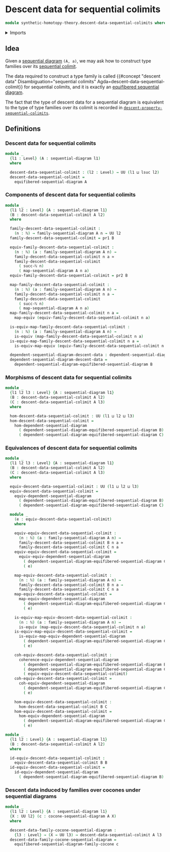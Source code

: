 # Descent data for sequential colimits

```agda
module synthetic-homotopy-theory.descent-data-sequential-colimits where
```

<details><summary>Imports</summary>

```agda
open import elementary-number-theory.natural-numbers

open import foundation.dependent-pair-types
open import foundation.equivalences
open import foundation.universe-levels

open import synthetic-homotopy-theory.cocones-under-sequential-diagrams
open import synthetic-homotopy-theory.dependent-sequential-diagrams
open import synthetic-homotopy-theory.equifibered-sequential-diagrams
open import synthetic-homotopy-theory.equivalences-dependent-sequential-diagrams
open import synthetic-homotopy-theory.morphisms-dependent-sequential-diagrams
open import synthetic-homotopy-theory.sequential-diagrams
```

</details>

## Idea

Given a [sequential diagram](synthetic-homotopy-theory.sequential-diagrams.md)
`(A, a)`, we may ask how to construct type families over its
[sequential colimit](synthetic-homotopy-theory.universal-property-sequential-colimits.md).

The data required to construct a type family is called
{{#concept "descent data" Disambiguation="sequential colimits" Agda=descent-data-sequential-colimit}}
for sequential colimits, and it is exactly an
[equifibered sequential diagram](synthetic-homotopy-theory.equifibered-sequential-diagrams.md).

The fact that the type of descent data for a sequential diagram is equivalent to
the type of type families over its colimit is recorded in
[`descent-property-sequential-colimits`](synthetic-homotopy-theory.descent-property-sequential-colimits.md).

## Definitions

### Descent data for sequential colimits

```agda
module _
  {l1 : Level} (A : sequential-diagram l1)
  where

  descent-data-sequential-colimit : (l2 : Level) → UU (l1 ⊔ lsuc l2)
  descent-data-sequential-colimit =
    equifibered-sequential-diagram A
```

### Components of descent data for sequential colimits

```agda
module _
  {l1 l2 : Level} {A : sequential-diagram l1}
  (B : descent-data-sequential-colimit A l2)
  where

  family-descent-data-sequential-colimit :
    (n : ℕ) → family-sequential-diagram A n → UU l2
  family-descent-data-sequential-colimit = pr1 B

  equiv-family-descent-data-sequential-colimit :
    (n : ℕ) (a : family-sequential-diagram A n) →
    family-descent-data-sequential-colimit n a ≃
    family-descent-data-sequential-colimit
      ( succ-ℕ n)
      ( map-sequential-diagram A n a)
  equiv-family-descent-data-sequential-colimit = pr2 B

  map-family-descent-data-sequential-colimit :
    (n : ℕ) (a : family-sequential-diagram A n) →
    family-descent-data-sequential-colimit n a →
    family-descent-data-sequential-colimit
      ( succ-ℕ n)
      ( map-sequential-diagram A n a)
  map-family-descent-data-sequential-colimit n a =
    map-equiv (equiv-family-descent-data-sequential-colimit n a)

  is-equiv-map-family-descent-data-sequential-colimit :
    (n : ℕ) (a : family-sequential-diagram A n) →
    is-equiv (map-family-descent-data-sequential-colimit n a)
  is-equiv-map-family-descent-data-sequential-colimit n a =
    is-equiv-map-equiv (equiv-family-descent-data-sequential-colimit n a)

  dependent-sequential-diagram-descent-data : dependent-sequential-diagram A l2
  dependent-sequential-diagram-descent-data =
    dependent-sequential-diagram-equifibered-sequential-diagram B
```

### Morphisms of descent data for sequential colimits

```agda
module _
  {l1 l2 l3 : Level} {A : sequential-diagram l1}
  (B : descent-data-sequential-colimit A l2)
  (C : descent-data-sequential-colimit A l3)
  where

  hom-descent-data-sequential-colimit : UU (l1 ⊔ l2 ⊔ l3)
  hom-descent-data-sequential-colimit =
    hom-dependent-sequential-diagram
      ( dependent-sequential-diagram-equifibered-sequential-diagram B)
      ( dependent-sequential-diagram-equifibered-sequential-diagram C)
```

### Equivalences of descent data for sequential colimits

```agda
module _
  {l1 l2 l3 : Level} {A : sequential-diagram l1}
  (B : descent-data-sequential-colimit A l2)
  (C : descent-data-sequential-colimit A l3)
  where

  equiv-descent-data-sequential-colimit : UU (l1 ⊔ l2 ⊔ l3)
  equiv-descent-data-sequential-colimit =
    equiv-dependent-sequential-diagram
      ( dependent-sequential-diagram-equifibered-sequential-diagram B)
      ( dependent-sequential-diagram-equifibered-sequential-diagram C)

  module _
    (e : equiv-descent-data-sequential-colimit)
    where

    equiv-equiv-descent-data-sequential-colimit :
      (n : ℕ) (a : family-sequential-diagram A n) →
      family-descent-data-sequential-colimit B n a ≃
      family-descent-data-sequential-colimit C n a
    equiv-equiv-descent-data-sequential-colimit =
      equiv-equiv-dependent-sequential-diagram
        ( dependent-sequential-diagram-equifibered-sequential-diagram C)
        ( e)

    map-equiv-descent-data-sequential-colimit :
      (n : ℕ) (a : family-sequential-diagram A n) →
      family-descent-data-sequential-colimit B n a →
      family-descent-data-sequential-colimit C n a
    map-equiv-descent-data-sequential-colimit =
      map-equiv-dependent-sequential-diagram
        ( dependent-sequential-diagram-equifibered-sequential-diagram C)
        ( e)

    is-equiv-map-equiv-descent-data-sequential-colimit :
      (n : ℕ) (a : family-sequential-diagram A n) →
      is-equiv (map-equiv-descent-data-sequential-colimit n a)
    is-equiv-map-equiv-descent-data-sequential-colimit =
      is-equiv-map-equiv-dependent-sequential-diagram
        ( dependent-sequential-diagram-equifibered-sequential-diagram C)
        ( e)

    coh-equiv-descent-data-sequential-colimit :
      coherence-equiv-dependent-sequential-diagram
        ( dependent-sequential-diagram-equifibered-sequential-diagram B)
        ( dependent-sequential-diagram-equifibered-sequential-diagram C)
        ( equiv-equiv-descent-data-sequential-colimit)
    coh-equiv-descent-data-sequential-colimit =
      coh-equiv-dependent-sequential-diagram
        ( dependent-sequential-diagram-equifibered-sequential-diagram C)
        ( e)

    hom-equiv-descent-data-sequential-colimit :
      hom-descent-data-sequential-colimit B C
    hom-equiv-descent-data-sequential-colimit =
      hom-equiv-dependent-sequential-diagram
        ( dependent-sequential-diagram-equifibered-sequential-diagram C)
        ( e)

module _
  {l1 l2 : Level} {A : sequential-diagram l1}
  (B : descent-data-sequential-colimit A l2)
  where

  id-equiv-descent-data-sequential-colimit :
    equiv-descent-data-sequential-colimit B B
  id-equiv-descent-data-sequential-colimit =
    id-equiv-dependent-sequential-diagram
      ( dependent-sequential-diagram-equifibered-sequential-diagram B)
```

### Descent data induced by families over cocones under sequential diagrams

```agda
module _
  {l1 l2 : Level} {A : sequential-diagram l1}
  {X : UU l2} (c : cocone-sequential-diagram A X)
  where

  descent-data-family-cocone-sequential-diagram :
    {l3 : Level} → (X → UU l3) → descent-data-sequential-colimit A l3
  descent-data-family-cocone-sequential-diagram =
    equifibered-sequential-diagram-family-cocone c
```
